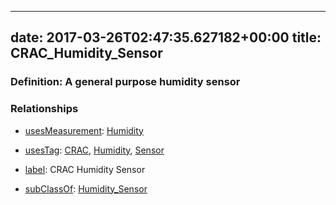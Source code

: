 
---
date: 2017-03-26T02:47:35.627182+00:00
title: CRAC_Humidity_Sensor
---
### Definition: A general purpose humidity sensor

### Relationships

* [usesMeasurement](https://brickschema.org/schema/1.0/BrickFrame#usesMeasurement): [Humidity](https://brickschema.org/schema/1.0/Brick#Humidity)

* [usesTag](https://brickschema.org/schema/1.0/BrickFrame#usesTag): [CRAC](https://brickschema.org/schema/1.0/BrickTag#CRAC), [Humidity](https://brickschema.org/schema/1.0/BrickTag#Humidity), [Sensor](https://brickschema.org/schema/1.0/BrickTag#Sensor)

* [label](http://www.w3.org/2000/01/rdf-schema#label): CRAC Humidity Sensor

* [subClassOf](http://www.w3.org/2000/01/rdf-schema#subClassOf): [Humidity_Sensor](https://brickschema.org/schema/1.0/Brick#Humidity_Sensor)
